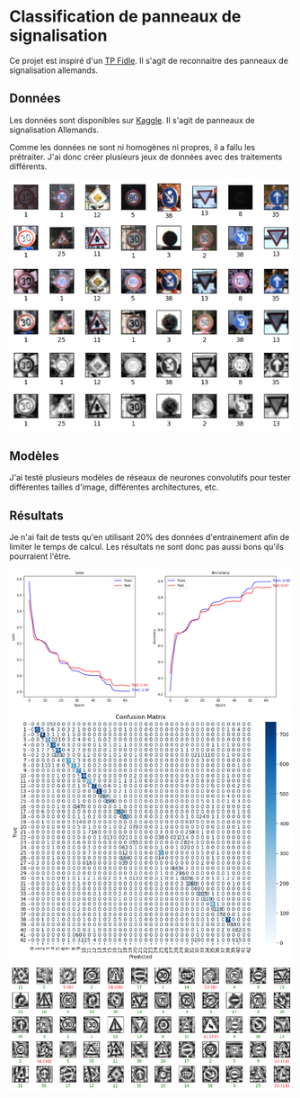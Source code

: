 # Classification de panneaux de signalisation

Ce projet est inspiré d'un [TP Fidle](https://fidle.cnrs.fr/w3/). Il s'agit de reconnaitre des panneaux de signalisation allemands.

## Données

Les données sont disponibles sur [Kaggle](https://www.kaggle.com/datasets/meowmeowmeowmeowmeow/gtsrb-german-traffic-sign). Il s'agit de panneaux de signalisation Allemands.

Comme les données ne sont ni homogènes ni propres, il a fallu les prétraiter. J'ai donc créer plusieurs jeux de données avec des traitements différents.

![Données](img/data.png)
![Données prétraitées](img/data-rgb-he.png)
![Données prétraitées](img/data-l-he.png)

## Modèles

J'ai testé plusieurs modèles de réseaux de neurones convolutifs pour tester différentes tailles d'image, différentes architectures, etc.

## Résultats

Je n'ai fait de tests qu'en utilisant 20% des données d'entrainement afin de limiter le temps de calcul. Les résultats ne sont donc pas aussi bons qu'ils pourraient l'être.

![Courbes d'apprentissage](img/learning-curves.png)
![Matrice de confusion](img/confusion-matrix.png)
![Prédictions](img/predictions.png)
